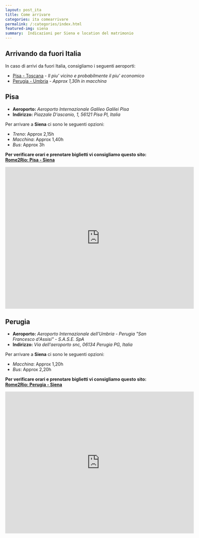 ```yaml
---
layout: post_ita
title: Come arrivare
categories: ita comearrivare
permalink: /:categories/index.html
featured-img: siena
summary:  Indicazioni per Siena e location del matrimonio
---
```






## Arrivando da fuori Italia

In caso di arrivi da fuori Italia, consigliamo i seguenti aeroporti:

* [Pisa - Toscana](#pisa) - *Il piu' vicino e probabilmente il piu' economico*
* [Perugia - Umbria](#perugia) - *Approx 1,30h in macchina*



## Pisa

* **Aeroporto:** *Aeroporto Internazionale Galileo Galilei Pisa*
* **Indirizzo:** *Piazzale D'ascanio, 1, 56121 Pisa PI, Italia*



Per arrivare a **Siena** ci sono le seguenti opzioni:

* *Treno*: Approx 2,15h
* *Macchina*: Approx 1,40h
* *Bus*: Approx 3h



**Per verificare orari e prenotare biglietti vi consigliamo questo sito: [Rome2Rio: Pisa - Siena](https://www.rome2rio.com/it/map/Aeroporto-Pisa-PSA/Siena)**


<iframe src="https://www.google.com/maps/embed?pb=!1m28!1m12!1m3!1d369766.51404808654!2d10.554318500097166!3d43.61068716026395!2m3!1f0!2f0!3f0!3m2!1i1024!2i768!4f13.1!4m13!3e0!4m5!1s0x12d59180c9f0b2d1%3A0x790c25e1cb0e3017!2sPisa%20Galileo%20Galilei%20(PSA)%2C%20Piazzale%20D&#39;ascanio%2C%20Pisa%2C%20PI%2C%20Italia!3m2!1d43.689084199999996!2d10.3978845!4m5!1s0x132a2cbf34bf5313%3A0x5d731212f12343e3!2sSiena%2C%20SI%2C%20Italia!3m2!1d43.318808999999995!2d11.3307574!5e0!3m2!1sit!2suk!4v1573414640518!5m2!1sit!2suk" width="600" height="450" frameborder="0" style="border:0;" allowfullscreen=""></iframe>



## Perugia

* **Aeroporto:** *Aeroporto Internazionale dell'Umbria - Perugia "San Francesco d'Assisi" - S.A.S.E. SpA*
* **Indirizzo:** *Via dell'aeroporto snc, 06134 Perugia PG, Italia*



Per arrivare a **Siena** ci sono le seguenti opzioni:

* *Macchina*: Approx 1,20h
* *Bus*: Approx 2,20h

**Per verificare orari e prenotare biglietti vi consigliamo questo sito: [Rome2Rio: Perugia - Siena](https://www.rome2rio.com/it/map/Aeroporto-Perugia-PEG/Siena)**

<iframe src="https://www.google.com/maps/embed?pb=!1m28!1m12!1m3!1d744517.5677042087!2d11.356160351911035!3d43.2037892625722!2m3!1f0!2f0!3f0!3m2!1i1024!2i768!4f13.1!4m13!3e0!4m5!1s0x132c20963735c861%3A0x8747512abefee13f!2sAeroporto%20Internazionale%20dell&#39;Umbria%20-%20Perugia%20%22San%20Francesco%20d&#39;Assisi%22%20-%20S.A.S.E.%20SpA%2C%20Via%20dell&#39;aeroporto%20snc%2C%2006134%20Perugia%20PG%2C%20Italia!3m2!1d43.095233199999996!2d12.502450399999999!4m5!1s0x132a2cbf34bf5313%3A0x5d731212f12343e3!2sSiena%2C%20SI%2C%20Italia!3m2!1d43.318808999999995!2d11.3307574!5e0!3m2!1sit!2suk!4v1573414565045!5m2!1sit!2suk" width="600" height="450" frameborder="0" style="border:0;" allowfullscreen=""></iframe>